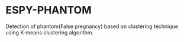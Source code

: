 # ESPY-PHANTOM
Detection of phantom(False pregnancy)  based on  clustering technique using K-means clustering algorithm.
